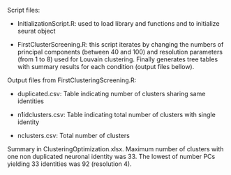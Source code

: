 Script files:

- InitializationScript.R: used to load library and functions and to initialize seurat object

- FirstClusterScreening.R: this script iterates by changing the numbers of principal components  (between 40 and 100)  and resolution parameters (from 1 to 8) used for Louvain clustering. Finally generates tree tables with summary results for each condition (output files bellow).

Output files from FirstClusteringScreening.R:

- duplicated.csv: Table indicating number of clusters sharing same identities 

- n1idclusters.csv: Table indicating total number of clusters with single identity

- nclusters.csv: Total number of clusters

Summary in ClusteringOptimization.xlsx. Maximum number of clusters with one non duplicated neuronal identity was 33. The lowest of number PCs yielding 33 identities was 92 (resolution 4).
